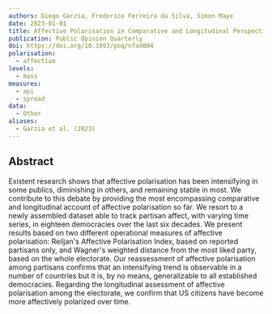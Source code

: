 ```yaml
---
authors: Diego Garzia, Frederico Ferreira da Silva, Simon Maye
date: 2023-01-01
title: Affective Polarisation in Comparative and Longitudinal Perspective
publication: Public Opinion Quarterly
doi: https://doi.org/10.1093/poq/nfad004
polarisation:
  - affective
levels:
  - mass
measures:
  - api
  - spread
data:
  - Other
aliases:
  - Garzia et al. (2023)
---
```

## Abstract
Existent research shows that affective polarisation has been intensifying in some publics, diminishing in others, and remaining stable in most. We contribute to this debate by providing the most encompassing comparative and longitudinal account of affective polarisation so far. We resort to a newly assembled dataset able to track partisan affect, with varying time series, in eighteen democracies over the last six decades. We present results based on two different operational measures of affective polarisation: Reiljan's Affective Polarisation Index, based on reported partisans only, and Wagner's weighted distance from the most liked party, based on the whole electorate. Our reassessment of affective polarisation among partisans confirms that an intensifying trend is observable in a number of countries but it is, by no means, generalizable to all established democracies. Regarding the longitudinal assessment of affective polarisation among the electorate, we confirm that US citizens have become more affectively polarized over time.